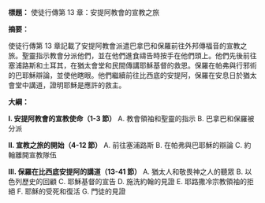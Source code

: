 **標題：** 使徒行傳第 13 章：安提阿教會的宣教之旅

**摘要：**

使徒行傳第 13 章記載了安提阿教會派遣巴拿巴和保羅前往外邦傳福音的宣教之旅。聖靈指示教會分派他們，並在他們進食禱告時按手在他們頭上。他們先後前往塞浦路斯和土耳其，在猶太會堂和民間傳講耶穌基督的救恩。保羅在帕弗與行邪術的巴耶穌辯論，並使他瞎眼。他們繼續前往比西底的安提阿，保羅在安息日於猶太會堂中講道，證明耶穌是應許的救主。

**大綱：**

**I. 安提阿教會的宣教使命（1-3 節）**
    A. 教會領袖和聖靈的指示
    B. 巴拿巴和保羅被分派

**II. 宣教之旅的開始（4-12 節）**
    A. 前往塞浦路斯
    B. 在帕弗與巴耶穌的辯論
    C. 約翰離開宣教隊伍

**III. 保羅在比西底安提阿的講道（13-41 節）**
    A. 猶太人和敬畏神之人的聽眾
    B. 以色列歷史的回顧
    C. 耶穌基督的宣告
    D. 施洗約翰的見證
    E. 耶路撒冷宗教領袖的拒絕
    F. 耶穌的受死和復活
    G. 門徒的見證